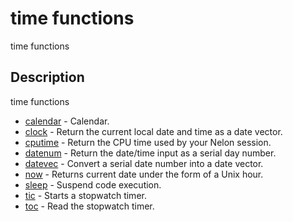 

# time functions

time functions

## Description
time functions


* [calendar](calendar.md) - Calendar.
* [clock](clock.md) - Return the current local date and time as a date vector.
* [cputime](cputime.md) - Return the CPU time used by your Nelon session.
* [datenum](datenum.md) - Return the date/time input as a serial day number.
* [datevec](datevec.md) - Convert a serial date number into a date vector.
* [now](now.md) - Returns current date under the form of a Unix hour.
* [sleep](sleep.md) - Suspend code execution.
* [tic](tic.md) - Starts a stopwatch timer.
* [toc](toc.md) - Read the stopwatch timer.



